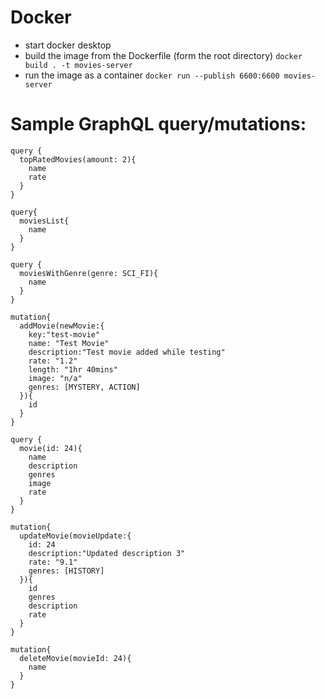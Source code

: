 # Docker
- start docker desktop
- build the image from the Dockerfile (form the root directory)
`docker build . -t movies-server`
- run the image as a container
`docker run --publish 6600:6600 movies-server`


# Sample GraphQL query/mutations:

```
query {
  topRatedMovies(amount: 2){
    name
    rate
  }
}
```

```
query{
  moviesList{
    name
  }
}
```

```
query {
  moviesWithGenre(genre: SCI_FI){
    name
  }
}
```

```
mutation{
  addMovie(newMovie:{
    key:"test-movie"
    name: "Test Movie"
    description:"Test movie added while testing"
    rate: "1.2"
    length: "1hr 40mins"
    image: "n/a"
    genres: [MYSTERY, ACTION]
  }){
    id
  }
}
```

```
query {
  movie(id: 24){
    name
    description
    genres
    image
    rate
  }
}
```

```
mutation{
  updateMovie(movieUpdate:{
    id: 24
    description:"Updated description 3"  
    rate: "9.1"
    genres: [HISTORY]
  }){
    id
    genres
    description
    rate
  }
}
```

```
mutation{
  deleteMovie(movieId: 24){
    name
  }
}
```